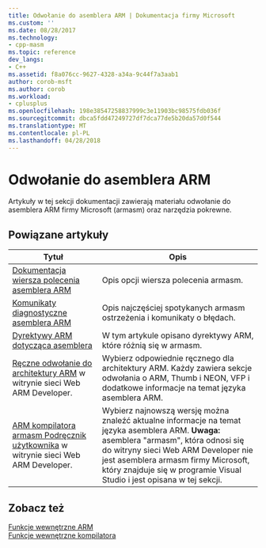 ```yaml
---
title: Odwołanie do asemblera ARM | Dokumentacja firmy Microsoft
ms.custom: ''
ms.date: 08/28/2017
ms.technology:
- cpp-masm
ms.topic: reference
dev_langs:
- C++
ms.assetid: f8a076cc-9627-4328-a34a-9c44f7a3aab1
author: corob-msft
ms.author: corob
ms.workload:
- cplusplus
ms.openlocfilehash: 198e38547258837999c3e11903bc98575fdb036f
ms.sourcegitcommit: dbca5fdd47249727df7dca77de5b20da57d0f544
ms.translationtype: MT
ms.contentlocale: pl-PL
ms.lasthandoff: 04/28/2018
---
```

# <a name="arm-assembler-reference"></a>Odwołanie do asemblera ARM

Artykuły w tej sekcji dokumentacji zawierają materiału odwołanie do asemblera ARM firmy Microsoft (armasm) oraz narzędzia pokrewne.  
  
## <a name="related-articles"></a>Powiązane artykuły  
  
|Tytuł|Opis|  
|-----------|-----------------|  
|[Dokumentacja wiersza polecenia asemblera ARM](../../assembler/arm/arm-assembler-command-line-reference.md)|Opis opcji wiersza polecenia armasm.|  
|[Komunikaty diagnostyczne asemblera ARM](../../assembler/arm/arm-assembler-diagnostic-messages.md)|Opis najczęściej spotykanych armasm ostrzeżenia i komunikaty o błędach.|  
|[Dyrektywy ARM dotycząca asemblera](../../assembler/arm/arm-assembler-directives.md)|W tym artykule opisano dyrektywy ARM, które różnią się w armasm.|  
|[Ręczne odwołanie do architektury ARM](https://developer.arm.com/search#q=ARM%20Architecture%20Reference%20Manual) w witrynie sieci Web ARM Developer.|Wybierz odpowiednie ręcznego dla architektury ARM. Każdy zawiera sekcje odwołania o ARM, Thumb i NEON, VFP i dodatkowe informacje na temat języka asemblera ARM.|  
|[ARM kompilatora armasm Podręcznik użytkownika](https://developer.arm.com/search#q=ARM%20Compiler%20armasm%20User%20Guide) w witrynie sieci Web ARM Developer.|Wybierz najnowszą wersję można znaleźć aktualne informacje na temat języka asemblera ARM. **Uwaga:** asemblera "armasm", która odnosi się do witryny sieci Web ARM Developer nie jest asemblera armasm firmy Microsoft, który znajduje się w programie Visual Studio i jest opisana w tej sekcji.|  
  
## <a name="see-also"></a>Zobacz też  

 [Funkcje wewnętrzne ARM](../../intrinsics/arm-intrinsics.md)   
 [Funkcje wewnętrzne kompilatora](../../intrinsics/compiler-intrinsics.md)
